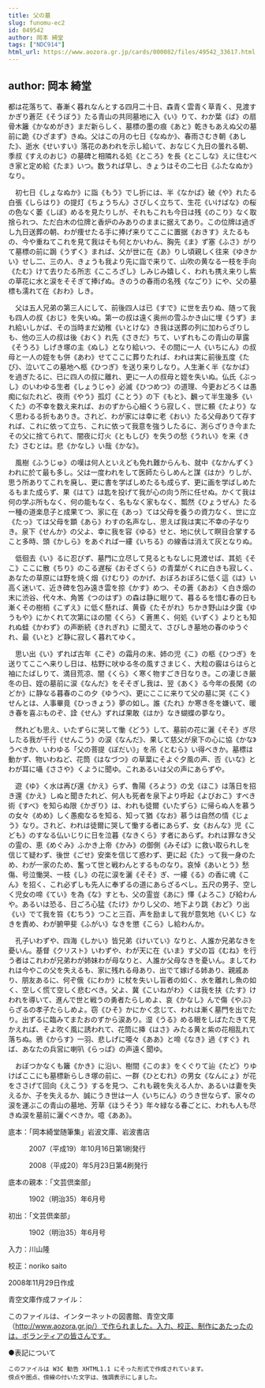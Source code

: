 ```yaml
---
title: 父の墓
slug: funomu-ec2
id: 049542
author: 岡本 綺堂
tags: ["NDC914"]
html_url: https://www.aozora.gr.jp/cards/000082/files/49542_33617.html
---
```


## author: 岡本 綺堂

都は花落ちて、春漸く暮れなんとする四月二十日、森青く雲青く草青く、見渡すかぎり蒼茫《そうぼう》たる青山の共同墓地に入《い》りて、わか葉《ば》の扇骨木籬《かなめがき》まだ新らしく、墓標の墨の痕《あと》乾きもあえぬ父の墓前に跪《ひざまず》きぬ。父はこの月の七日《なぬか》、春雨さむき朝《あした》、逝水《せいすい》落花のあわれを示し給いて、おなじく九日の曇れる朝、季叔《すえのおじ》の墓碑と相隣れる処《ところ》を長《とこしな》えに住むべき家と定め給《たま》いつ。数うれば早し、きょうはその二七日《ふたなぬか》なり。

　初七日《しょなぬか》に詣《もう》でし折には、半《なかば》破《や》れたる白張《しらはり》の提灯《ちょうちん》さびしく立ちて、生花《いけばな》の桜の色なく萎《しぼ》めるを見たりしが、それもこれも今日は残《のこり》なく取捨られつ、ただ白木の位牌と香炉のみありのままに据えてあり。この位牌は過ぎし九日送葬の朝、わが痩せたる手に捧げ来りてここに置据《おきす》えたるもの、今や重ねてこれを見て我はそも何とかいわん、胸先《ま》ず塞《ふさ》がりて墓標の前に跼《うずく》まれば、父が世に在《あ》りし頃親しく往来《ゆきかい》せし二、三の人、きょうも我より先に詣で来りて、山吹の黄なる一枝を手向《たむ》けて去りたる所志《こころざし》しみじみ嬉しく、われも携え来りし紫の草花に水と涙をそそぎて捧げぬ。きのうの春雨の名残《なごり》にや、父の墓標も濡れて在《おわ》しき。

　父は五人兄弟の第三人にして、前後四人は已《すで》に世を去りぬ、随って我も四人の叔《おじ》を失いぬ。第一の叔は遠く奥州の雪ふかき山に埋《うず》まれ給いしかば、その当時まだ幼稚《いとけな》き我は送葬の列に加わらざりしも、他の三人の叔は後《おく》れ先《さきだ》ちて、いずれもこの青山の草露《そうろ》しげき塚の主《ぬし》となり給いつ、その間に一人《いちにん》の叔母と一人の姪をも併《あわ》せてここに葬りたれば、われは実に前後五度《たび》、泣いてこの墓地へ柩《ひつぎ》を送り来りしなり。人生漸く半《なかば》を過ぎたるに、已に四人の叔に離れ、更に一人の叔母と姪を失いぬ。仏氏《ぶっし》のいわゆる生者《しょうじゃ》必滅《ひつめつ》の道理、今更おどろくは愚痴に似たれど、夜雨《やう》孤灯《ことう》の下《もと》、飜って半生幾多《いくた》の不幸を数え来れば、おのずから心細くうら寂しく、世に頼《たより》なく思わるる折もありき。されど、わが家には幸に老《おい》たる父母ありて存すれば、これに依って立ち、これに依って我意を強うしたるに、測らざりき今またその父に捨てられて、闇夜に灯火《ともしび》を失うの愁《うれい》を来《きた》さむとは。悲《かなし》い哉《かな》。

　風樹《ふうじゅ》の嘆は何人といえども免れ難からんも、就中《なかんずく》われに於て最も多し。父は一度われをして医師たらしめんと謀《はか》りしが、思う所ありてこれを廃し、更に書を学ばしめたるも成らず、更に画を学ばしめたるもまた成らず、果《はて》は匙を投げて我が心の向う所に任せぬ。かくて我は何の学ぶ所もなく、何の能もなく、名もなく家もなく、瓢然《ひょうぜん》たる一種の道楽息子と成果てつ、家に在《あっ》ては父母を養うの資力なく、世に立《たっ》ては父母を顕《あら》わすの名声なし、思えば我は実に不幸の子なりき。泉下《せんか》の父よ、幸に我を容《ゆる》せと、地に伏して瞑目合掌すること多時、頭《かしら》をあぐれば一縷《いちる》の線香は消えて灰となりぬ。

　低徊去《い》るに忍びず、墓門に立尽して見るともなしに見渡せば、其処《そこ》ここに散《ちり》のこる遅桜《おそざくら》の青葉がくれに白きも寂しく、あなたの草原には野を焼く烟《けむり》のかげ、おぼろおぼろに低く這《は》い高く迷いて、近き碑を包み遠き雲を掠《かす》めつ、その蒼《あお》く白き烟の末に渋谷、代々木、角筈《つのはず》の森は静に眠りて、暮るるを惜む春の日も漸くその樹梢《こずえ》に低く懸れば、黄昏《たそがれ》ちかき野山は夕靄《ゆうもや》にかくれて次第にほの闇《くら》く蒼黒く、何処《いずく》よりとも知れぬ蛙《かわず》の声断続《きれぎれ》に聞えて、さびしき墓地の春のゆうぐれ、最《いと》ど静に寂しく暮れてゆく。

　思い出《い》ずれば古年《こぞ》の霜月の末、姉の児《こ》の柩《ひつぎ》を送りてここへ来りし日は、枯野に吠ゆる冬の風すさまじく、大粒の霰はらはらと袖にたばしりて、満目荒凉、闇《くら》く寒く物すごき日なりき。この凄じき厳冬の日、姪の墓前に涙《なんだ》をそそぎし我は、翌《あく》る今年の長閑《のどか》に静なる暮春のこの夕《ゆうべ》、更にここに来りて父の墓に哭《こく》せんとは、人事畢竟《ひっきょう》夢の如し。誰《たれ》か寒き冬を嫌いて、暖き春を喜ぶものぞ、詮《せん》ずれば果敢《はか》なき蝴蝶の夢なり。

　然れども思え、いたずらに哭して慟《どう》して、墓前の花に灑《そそ》ぎ尽したる我が千行《せんこう》の涙《なんだ》、果して慈父が泉下の心に協《かな》うべきか、いわゆる「父の菩提《ぼだい》」を吊《とむら》い得べきか。墓標は動かず、物いわねど、花筒《はなづつ》の草葉にそよぐ夕風の声、否《いな》とわが耳に囁《ささや》くように聞ゆ。これあるいは父の声にあらずや。

　遊《ゆ》く水は再び還《かえ》らず、魯陽《ろよう》の戈《ほこ》は落日を招き還《かえ》しぬと聞きたれど、何人も死者を泉下より呼起《よびおこ》すべき術《すべ》を知らぬ限《かぎり》は、われも徒爾《いたずら》に帰らぬ人を慕うの女々《めめ》しく愚痴なるを知る、知って猶《なお》慕うは自然の情《じょう》なり。されど、われは徒爾に哭して慟する者にあらず、女《おんな》児《こども》のすなる仏いじりに日を泣暮《なきくら》す者にあらず。われは罪なき父の霊の、恵《めぐみ》ふかき上帝《かみ》の御側《みそば》に救い取られしを信じて疑わず、後世《ごせ》安楽を信じて惑わず、更に起《た》って我一身のため、わが一家のため、奮って世と戦わんとするものなり。哀悼《あいとう》愁傷、号泣慟哭、一枝《し》の花に涙を灑《そそ》ぎ、一縷《る》の香に魂《こん》を招く、これ必ずしも先人に奉ずるの道にあらざるべし。五尺の男子、空しく児女の啼《てい》を為《な》すとも、父の霊豈《あに》懌《よろこ》び給わんや。あるいは恐る、日ごろ心猛《たけ》かりし父の、地下より跳《おど》り出《い》でて我を笞《むちう》つこと三百、声を励まして我が意気地《いくじ》なきを責め、わが腑甲斐《ふがい》なきを懲《こら》し給わんか。

　孔子いわずや、四海《しかい》皆兄弟《けいてい》なりと、人誰か兄弟なきを憂いん。基督《クリスト》いわずや、わが天に在《いま》す父の旨《むね》を行う者はこれわが兄弟わが姉妹わが母なりと、人誰か父母なきを憂いん。ましてわれは今やこの父を失えるも、家に残れる母あり、出でて嫁げる姉あり、親戚あり、朋友あるに、何ぞ俄《にわか》に杖を失いし盲者の如く、水を離れし魚の如く、空しく慌て空しく悲むべき。父よ、冀《こいねがわ》くは我を扶《たす》けわれを導いて、進んで世と戦うの勇者たらしめよ、哀《かなし》んで傷《やぶ》らざるの孝子たらしめよ。窃《ひそ》かにかく念じて、われは漸く墓門を出でたり。出ずるに臨みてまたおのずから涙あり。湿《うる》める眼をしばたたきて見かえれば、そよ吹く風に誘われて、花筒に挿《はさ》みたる黄と紫の花相乱れて落ちぬ。鴉《からす》一羽、悲しげに唖々《ああ》と啼《なき》過《すぐ》れば、あなたの兵営に喇叭《らっぱ》の声遠く聞ゆ。

　おぼつかなくも籬《かき》に沿い、樹間《このま》をくぐりて辿《たど》りゆけばここにも墓標新らしき塚の前に、一群《ひとむれ》の男女《なんにょ》が花をささげて回向《えこう》するを見つ、これも親を失える人か、あるいは妻を失えるか、子を失えるか、誠にうき世は一人《いちにん》のうき世ならず、家々の涙を運ぶこの青山の墓地、芳草《ほうそう》年々緑なる春ごとに、われも人も尽きぬ涙を墓前に灑ぐべきか。噫《ああ》。













底本：「岡本綺堂随筆集」岩波文庫、岩波書店


　　　2007（平成19）年10月16日第1刷発行

　　　2008（平成20）年5月23日第4刷発行

底本の親本：「文芸倶楽部」

　　　1902（明治35）年6月号

初出：「文芸倶楽部」

　　　1902（明治35）年6月号

入力：川山隆

校正：noriko saito

2008年11月29日作成

青空文庫作成ファイル：

このファイルは、インターネットの図書館、青空文庫（http://www.aozora.gr.jp/）で作られました。入力、校正、制作にあたったのは、ボランティアの皆さんです。











●表記について


	このファイルは W3C 勧告 XHTML1.1 にそった形式で作成されています。
	傍点や圏点、傍線の付いた文字は、強調表示にしました。